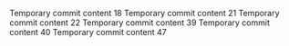 Temporary commit content 18
Temporary commit content 21
Temporary commit content 22
Temporary commit content 39
Temporary commit content 40
Temporary commit content 47
